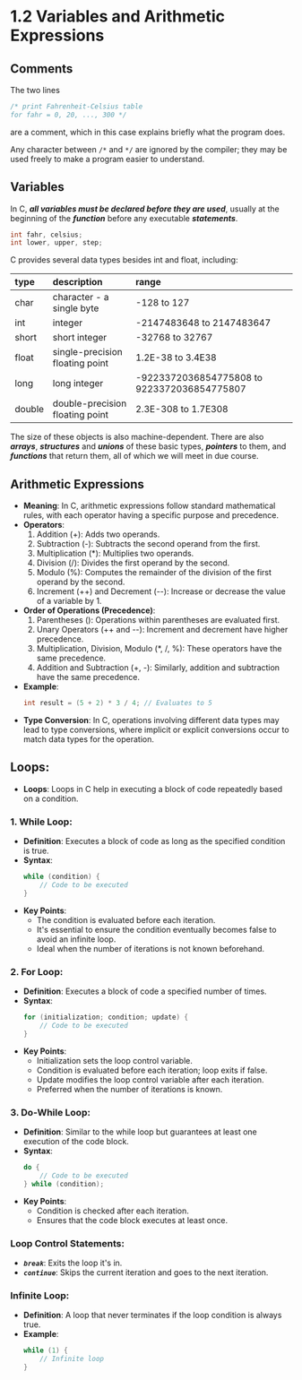 # 1.2 Variables and Arithmetic Expressions

## Comments

The two lines
```c
/* print Fahrenheit-Celsius table
for fahr = 0, 20, ..., 300 */
```
are a comment, which in this case explains briefly what the program does. 

Any character between `/*` and `*/` are ignored by the compiler; they may be used freely to make a program easier to understand. 

## Variables

In C, ***all variables must be declared before they are used***, usually at the beginning of the ***function*** before any executable ***statements***.

```c
int fahr, celsius;
int lower, upper, step;
```
C provides several data types besides int and float, including:

| type   | description                 | range                    |
|:------|:----------------------------|:-------------------------|
| char   | character - a single byte   | -128 to 127              |
| int    | integer                     | -2147483648 to 2147483647|
| short  | short integer               | -32768 to 32767           |
| float  | single-precision floating point | 1.2E-38 to 3.4E38   |
| long   | long integer                | -9223372036854775808 to 9223372036854775807 |
| double | double-precision floating point | 2.3E-308 to 1.7E308 |

The size of these objects is also machine-dependent. There are also ***arrays***, ***structures*** and ***unions*** of these basic types, ***pointers*** to them, and ***functions*** that return them, all of which we will meet in due course.

## Arithmetic Expressions

- **Meaning**: In C, arithmetic expressions follow standard mathematical rules, with each operator having a specific purpose and precedence.
- **Operators**:
  1. Addition (+): Adds two operands.
  2. Subtraction (-): Subtracts the second operand from the first.
  3. Multiplication (*): Multiplies two operands.
  4. Division (/): Divides the first operand by the second.
  5. Modulo (%): Computes the remainder of the division of the first operand by the second.
  6. Increment (++) and Decrement (--): Increase or decrease the value of a variable by 1.
- **Order of Operations (Precedence)**:
  1. Parentheses (): Operations within parentheses are evaluated first.
  2. Unary Operators (++ and --): Increment and decrement have higher precedence.
  3. Multiplication, Division, Modulo (*, /, %): These operators have the same precedence.
  4. Addition and Subtraction (+, -): Similarly, addition and subtraction have the same precedence.
- **Example**:
  ```c
  int result = (5 + 2) * 3 / 4; // Evaluates to 5
  ```
- **Type Conversion**: In C, operations involving different data types may lead to type conversions, where implicit or explicit conversions occur to match data types for the operation.

## Loops:
- **Loops**: Loops in C help in executing a block of code repeatedly based on a condition.

### 1. While Loop:
- **Definition**: Executes a block of code as long as the specified condition is true.
- **Syntax**:
  ```c
  while (condition) {
      // Code to be executed
  }
  ```
- **Key Points**:
  - The condition is evaluated before each iteration.
  - It's essential to ensure the condition eventually becomes false to avoid an infinite loop.
  - Ideal when the number of iterations is not known beforehand.

### 2. For Loop:
- **Definition**: Executes a block of code a specified number of times.
- **Syntax**:
  ```c
  for (initialization; condition; update) {
      // Code to be executed
  }
  ```
- **Key Points**:
  - Initialization sets the loop control variable.
  - Condition is evaluated before each iteration; loop exits if false.
  - Update modifies the loop control variable after each iteration.
  - Preferred when the number of iterations is known.

### 3. Do-While Loop:
- **Definition**: Similar to the while loop but guarantees at least one execution of the code block.
- **Syntax**:
  ```c
  do {
      // Code to be executed
  } while (condition);
  ```
- **Key Points**:
  - Condition is checked after each iteration.
  - Ensures that the code block executes at least once.

### Loop Control Statements:
- ***`break`***: Exits the loop it's in.
- ***`continue`***: Skips the current iteration and goes to the next iteration.

### Infinite Loop:
- **Definition**: A loop that never terminates if the loop condition is always true.
- **Example**:
  ```c
  while (1) {
      // Infinite loop
  }
  ```

